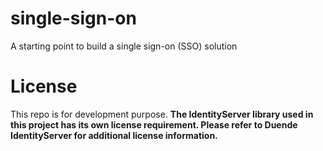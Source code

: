 # single-sign-on
A starting point to build a single sign-on (SSO) solution

# License
This repo is for development purpose.
**The IdentityServer library used in this project has its own license requirement. Please refer to Duende IdentityServer for additional license information.**
